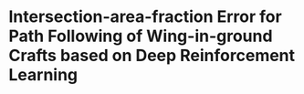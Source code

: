 # Intersection-area-fraction Error for Path Following of Wing-in-ground Crafts based on Deep Reinforcement Learning
 
